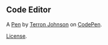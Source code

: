 Code Editor
-----------


A [Pen](https://codepen.io/Terron23/pen/zBmXPZ) by [Terron Johnson](https://codepen.io/Terron23) on [CodePen](https://codepen.io).

[License](https://codepen.io/Terron23/pen/zBmXPZ/license).